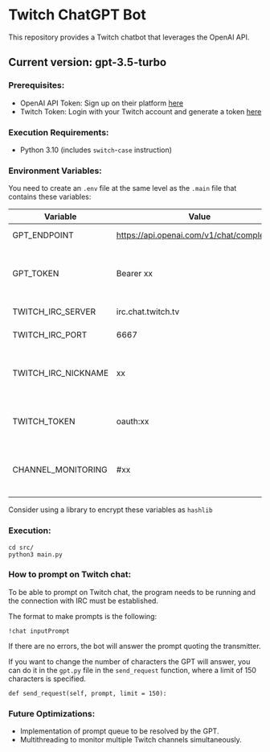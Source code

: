 # Twitch ChatGPT Bot

This repository provides a Twitch chatbot that leverages the OpenAI API.

## Current version: gpt-3.5-turbo


### Prerequisites:

- OpenAI API Token: Sign up on their platform [here](https://platform.openai.com/signup)
- Twitch Token: Login with your Twitch account and generate a token [here](https://twitchtokengenerator.com/)


### Execution Requirements:

- Python 3.10 (includes `switch`-`case` instruction)


### Environment Variables:

You need to create an `.env` file at the same level as the `.main` file that contains these variables:

| Variable | Value | Description |
| --- | --- | --- |
| GPT_ENDPOINT | https://api.openai.com/v1/chat/completions | OpenAI API endpoint |
| GPT_TOKEN | Bearer xx | Token for your registered OpenAI account |
| TWITCH_IRC_SERVER | irc.chat.twitch.tv | Twitch IRC URL |
| TWITCH_IRC_PORT | 6667 | Twitch IRC port |
| TWITCH_IRC_NICKNAME | xx | Nickname of the account used as a bot |
| TWITCH_TOKEN | oauth:xx | Token for the account used as a bot |
| CHANNEL_MONITORING | #xx | Name of the channel to monitor, preceded by '#' |

Consider using a library to encrypt these variables as `hashlib`


### Execution:
``` 
cd src/  
python3 main.py
```


### How to prompt on Twitch chat:

To be able to prompt on Twitch chat, the program needs to be running and the connection with IRC must be established.

The format to make prompts is the following:

``` 
!chat inputPrompt
```

If there are no errors, the bot will answer the prompt quoting the transmitter.

If you want to change the number of characters the GPT will answer, you can do it in the `gpt.py` file in the `send_request` function, where a limit of 150 characters is specified.
```
def send_request(self, prompt, limit = 150):
```


### Future Optimizations:

- Implementation of prompt queue to be resolved by the GPT.
- Multithreading to monitor multiple Twitch channels simultaneously.